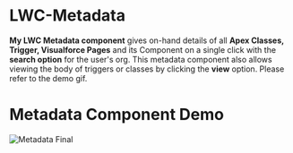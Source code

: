 # LWC-Metadata
**My LWC Metadata component** gives on-hand details of all **Apex Classes, Trigger, Visualforce Pages** and its Component on a single click with the **search option** for the user's org. 
This metadata component also allows viewing the body of triggers or classes by clicking the **view** option.
Please refer to the demo gif.

# Metadata Component Demo
![Metadata Final](https://github.com/Shreyashurk/LWC-Metadata/assets/145257222/d4469d10-a0d7-4156-9052-b961eb05422c)
